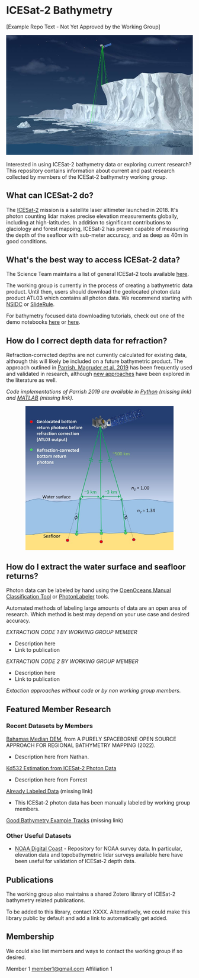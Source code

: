 # ICESat-2 Bathymetry

[Example Repo Text - Not Yet Approved by the Working Group]

<p align="center">
  <img src="images/bannerhorizontal2k.jpg" alt="drawing" width="800"/>
</p>
Interested in using ICESat-2 bathymetry data or exploring current research? This repository contains information about current and past research collected by members of the ICESat-2 bathymetry working group. 

## What can ICESat-2 do?
The [ICESat-2](https://icesat-2.gsfc.nasa.gov) mission is a satellite laser altimeter launched in 2018. It's photon counting lidar makes precise elevation measurements globally, including at high-latitudes. In addition to significant contributions to glaciology and forest mapping, ICESat-2 has proven capable of measuring the depth of the seafloor with sub-meter accuracy, and as deep as 40m in good conditions.

## What's the best way to access ICESat-2 data?
The Science Team maintains a list of general ICESat-2 tools available [here](https://nsidc.org/data/user-resources/help-center/icesat-2-tools-and-services).

The working group is currently in the process of creating a bathymetric data product. Until then, users should download the geolocated photon data product ATL03 which contains all photon data. We recommend starting with [NSIDC](https://nsidc.org/data/atl03/versions/5) or [SlideRule](http://icesat2sliderule.org).

For bathymetry focused data downloading tutorials, check out one of the demo notebooks [here](https://github.com/jonm3D/OpenOceans/blob/pkg/is2data/demos/Demo_SlideRule_Interactive_Query.ipynb) or [here](https://github.com/nmt28/C-SHELPh/tree/main/4.Tutorial).

## How do I correct depth data for refraction?

Refraction-corrected depths are not currently calculated for existing data, although this will likely be included on a future bathymetric product. The approach outlined in [Parrish, Magruder et al. 2019](https://www.mdpi.com/494326) has been frequently used and validated in research, although [new approaches](https://opg.optica.org/oe/fulltext.cfm?uri=oe-29-2-2411&id=446584) have been explored in the literature as well.

_Code implementations of Parrish 2019 are available in [Python]() (missing link) and [MATLAB]() (missing link)._

<p align="center">
  <img src="images/remotesensing-11-01634-ag.png" alt="drawing" width="400"/>
</p>


## How do I extract the water surface and seafloor returns?
Photon data can be labeled by hand using the [OpenOceans Manual Classification Tool](https://github.com/jonm3D/OpenOceans) or [PhotonLabeler](https://github.com/Oht0nger/PhoLabeler) tools.

Automated methods of labeling large amounts of data are an open area of research. Which method is best may depend on your use case and desired accuracy.

_EXTRACTION CODE 1 BY WORKING GROUP MEMBER_
- Description here
- Link to publication

_EXTRACTION CODE 2 BY WORKING GROUP MEMBER_
- Description here
- Link to publication

_Extaction approaches without code or by non working group members._

## Featured Member Research
### Recent Datasets by Members
[Bahamas Median DEM](https://ieee-dataport.org/documents/purely-spaceborne-open-source-approach-regional-bathymetry-mapping-bahamas-median-dem), from A PURELY SPACEBORNE OPEN SOURCE APPROACH FOR REGIONAL BATHYMETRY MAPPING (2022).
- Description here from Nathan.

[Kd532 Estimation from ICESat-2 Photon Data](https://github.com/fpcorcoran/ATLAS_Kd532)
- Description here from Forrest

[Already Labeled Data]() (missing link) 
- This ICESat-2 photon data has been manually labeled by working group members.

[Good Bathymetry Example Tracks]() (missing link)

### Other Useful Datasets
- [NOAA Digital Coast](https://coast.noaa.gov/dataviewer/#/) - Repository for NOAA survey data. In particular, elevation data and topobathymetric lidar surveys available here have been useful for validation of ICESat-2 depth data.

## Publications
The working group also maintains a shared Zotero library of ICESat-2 bathymetry related publications. 

To be added to this library, contact XXXX. Alternatively, we could make this library public by default and add a link to automatically get added.

## Membership
We could also list members and ways to contact the working group if so desired.

Member 1
member1@gmail.com
Affiliation 1
